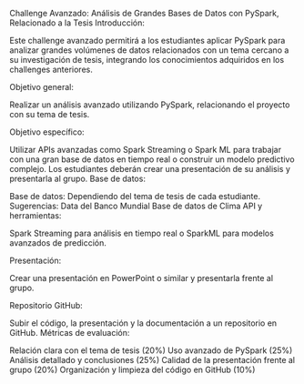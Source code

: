 Challenge Avanzado: Análisis de Grandes Bases de Datos con PySpark, Relacionado a la Tesis
Introducción:

Este challenge avanzado permitirá a los estudiantes aplicar PySpark para analizar grandes volúmenes de datos relacionados con un tema cercano a su investigación de tesis, integrando los conocimientos adquiridos en los challenges anteriores.

Objetivo general:

Realizar un análisis avanzado utilizando PySpark, relacionando el proyecto con su tema de tesis.

Objetivo específico:

Utilizar APIs avanzadas como Spark Streaming o Spark ML para trabajar con una gran base de datos en tiempo real o construir un modelo predictivo complejo. Los estudiantes deberán crear una presentación de su análisis y presentarla al grupo.
Base de datos:

Base de datos: Dependiendo del tema de tesis de cada estudiante. Sugerencias:
Data del Banco Mundial
Base de datos de Clima
API y herramientas:

Spark Streaming para análisis en tiempo real o SparkML para modelos avanzados de predicción.

Presentación:

Crear una presentación en PowerPoint o similar y presentarla frente al grupo.

Repositorio GitHub:

Subir el código, la presentación y la documentación a un repositorio en GitHub.
Métricas de evaluación:

Relación clara con el tema de tesis (20%)
Uso avanzado de PySpark (25%)
Análisis detallado y conclusiones (25%)
Calidad de la presentación frente al grupo (20%)
Organización y limpieza del código en GitHub (10%)
